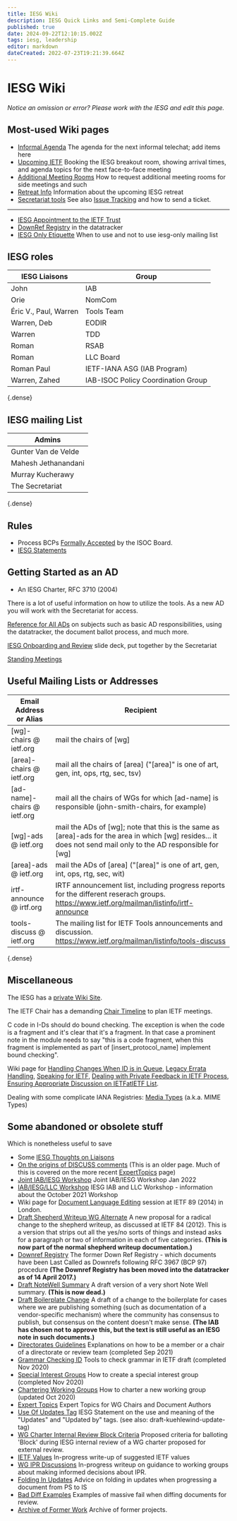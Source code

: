 ```yaml
---
title: IESG Wiki
description: IESG Quick Links and Semi-Complete Guide
published: true
date: 2024-09-22T12:10:15.002Z
tags: iesg, leadership
editor: markdown
dateCreated: 2022-07-23T19:21:39.664Z
---
```


# IESG Wiki
*Notice an omission or error? Please work with the IESG and edit this page.*

## Most-used Wiki pages
- [Informal Agenda](/group/iesg/InformalAgenda)
  The agenda for the next informal telechat; add items here
- [Upcoming IETF](/group/iesg/UpcomingIETF)
  Booking the IESG breakout room, showing arrival times, and agenda topics for the next face-to-face meeting
- [Additional Meeting Rooms](/group/iesg/AdditionalMeetingRooms)
  How to request additional meeting rooms for side meetings and such
- [Retreat Info](/group/iesg/RetreatInfo)
  Information about the upcoming IESG retreat
- [Secretariat tools](https://www.ietf.org/links/)
  See also [Issue Tracking](/group/iesg/issuetracking) and how to send a ticket.

---
- [IESG Appointment to the IETF Trust](/group/iesg/ietftrustappointment)
- [DownRef Registry](https://datatracker.ietf.org/doc/downref) in the datatracker
- [IESG Only Etiquette](/group/iesg/IESG-Only)
  When to use and not to use iesg-only mailing list

## IESG roles
| IESG Liaisons | Group  |
|---|---|
| John | IAB  |
| Orie | NomCom |
| Éric V., Paul, Warren |  Tools Team|
| Warren, Deb | EODIR  |
| Warren |  TDD |
| Roman | RSAB |
| Roman | LLC Board |
| Roman Paul | IETF-IANA ASG (IAB Program) |
| Warren, Zahed | IAB-ISOC Policy Coordination Group |

{.dense}


## IESG mailing List 
|Admins|
|---|
| Gunter Van de Velde |
| Mahesh Jethanandani |
| Murray Kucherawy |
| The Secretariat  |
{.dense}


## Rules
- Process BCPs [Formally Accepted](formallyacceptedbyisoc) by the ISOC Board.
- [IESG Statements](https://datatracker.ietf.org/group/iesg/statements/)


## Getting Started as an AD
- An IESG Charter, RFC 3710 (2004)

There is a lot of useful information on how to utilize the tools. As a new AD you will work with the Secretariat for access.

[Reference for All ADs](/group/iesg/newADinfo) on subjects such as basic AD responsibilities, using the datatracker, the document ballot process, and much more.

[IESG Onboarding and Review](https://docs.google.com/presentation/d/1_yBYzHrX54emGmcZJETUlMkDM6fBw6S1A1I4EIP_omY/edit?usp=sharing) slide deck, put together by the Secretariat

[Standing Meetings](/group/iesg/StandingMeetings)

## Useful Mailing Lists or Addresses
| Email Address or Alias  |	Recipient |
|---|---|
| [wg]-chairs @ ietf.org  | mail the chairs of [wg]  |
| [area]-chairs @ ietf.org  | mail all the chairs of [area] ("[area]" is one of art, gen, int, ops, rtg, sec, tsv)  |
| [ad-name]-chairs @ ietf.org  | mail all the chairs of WGs for which [ad-name] is responsible (john-smith-chairs, for example)  |
| [wg]-ads @ ietf.org  | 	mail the ADs of [wg]; note that this is the same as [area]-ads for the area in which [wg] resides... it does not send mail only to the AD responsible for [wg]  |
|[area]-ads @ ietf.org   | mail the ADs of [area] ("[area]" is one of art, gen, int, ops, rtg, sec, wit)  |
| irtf-announce @ irtf.org  | IRTF announcement list, including progress reports for the different reserach groups. https://www.ietf.org/mailman/listinfo/irtf-announce  |
| tools-discuss @ ietf.org  | The mailing list for IETF Tools announcements and discussion. https://www.ietf.org/mailman/listinfo/tools-discuss  |
{.dense}

	
## Miscellaneous
The IESG has a [private Wiki Site](https://iesg.privatewikis.ietf.org/en/home).

The IETF Chair has a demanding [Chair Timeline](/group/iesg/chairtimeline) to plan IETF meetings.

C code in I-Ds should do bound checking. The exception is when the code is a fragment and it's clear that it's a fragment. In that case a prominent note in the module needs to say "this is a code fragment, when this fragment is implemented as part of [insert_protocol_name] implement bound checking".

Wiki page for [Handling Changes When ID is in Queue](/group/iesg/handlingchanges), [Legacy Errata Handling](/group/iesg/legacyerrata), [Speaking for IETF](/group/iesg/speakingforietf), [Dealing with Private Feedback in IETF Process](/group/iesg/privatefeedback), [Ensuring Appropriate Discussion on IETFatIETF List](/group/iesg/ensuringappropriatediscussion).

Dealing with some complicate IANA Registries: [Media Types](/group/iesg/mediatypes) (a.k.a. MIME Types)

## Some abandoned or obsolete stuff
Which is nonetheless useful to save

- Some [IESG Thoughts on Liaisons](/group/iesg/liaisonthoughts)
- [On the origins of DISCUSS comments](/group/iesg/discussthoughts)
  (This is an older page. Much of this is covered on the more recent [ExpertTopics](/group/iesg/ExpertTopics) page)
- [Joint IAB/IESG Workshop](/group/iesg/Workshop-2022Q1)
  Joint IAB/IESG Workshop Jan 2022
- [IAB/IESG/LLC Workshop](/group/iesg/Workshop-October-2021)
  IESG IAB and LLC Workshop - information about the October 2021 Workshop
- Wiki page for [Document Language Editing](/group/iesg/archive/documentlanguage) session at IETF 89 (2014) in  London.
- [Draft Shepherd Writeup WG Alternate](/group/iesg/draft/draftshepherdwriteupwgalternate)
  A new proposal for a radical change to the shepherd writeup, as discussed at IETF 84 (2012). This is a version that strips out all the yes/no sorts of things and instead asks for a paragraph or two of information in each of five categories. **(This is now part of the normal shepherd writeup documentation.)** 
- [Downref Registry](/group/iesg/downrefregistryobsolete)
  The former Down Ref Registry - which documents have been Last Called as Downrefs following RFC 3967 (BCP 97) procedure **(The Downref Registry has been moved into the datatracker as of 14 April 2017.)**
- [Draft NoteWell Summary](/group/iesg/draft/draftnotewell)
  A draft version of a very short Note Well summary. **(This is now dead.)**
- [Draft Boilerplate Change](/group/iesg/draft/draftboilerplatechange)
  A draft of a change to the boilerplate for cases where we are publishing something (such as documentation of a vendor-specific mechanism) where the community has consensus to publish, but consensus on the content doesn't make sense. **(The IAB has chosen not to approve this, but the text is still useful as an IESG note in such documents.)**
- [Directorates Guidelines](/group/iesg/directoratesguidelines)
  Explanations on how to be a member or a chair of a directorate or review team (completed Sep 2021)
- [Grammar Checking ID](/group/iesg/grammarcheckingid)
  Tools to check grammar in IETF draft (completed Nov 2020)
- [Special Interest Groups](/group/iesg/specialinterestgroups)
  How to create a special interest group (completed Nov 2020)
- [Chartering Working Groups](/group/iesg/charteringworkinggroups)
  How to charter a new working group (updated Oct 2020)
- [Expert Topics](/group/iesg/ExpertTopics)
  Expert Topics for WG Chairs and Document Authors
- [Use Of Updates Tag](/group/iesg/useofupdatestag)
  IESG Statement on the use and meaning of the "Updates" and "Updated by" tags. (see also: draft-kuehlewind-update-tag)
- [WG Charter Internal Review Block Criteria](/group/iesg/charterinternalreviewblockcriteria)
  Proposed criteria for balloting 'Block' during IESG internal review of a WG charter proposed for external review.
- [IETF Values](/group/iesg/ietfvalues)
  In-progress write-up of suggested IETF values
- [WG IPR Discussions](/group/iesg/wgiprdiscussions)
  In-progress writeup on guidance to working groups about making informed decisions about IPR.
- [Folding In Updates](/group/iesg/folinginupdates)
  Advice on folding in updates when progressing a document from PS to IS
- [Bad Diff Examples](/group/iesg/baddiffexamples)
  Examples of massive fail when diffing documents for review.
- [Archive of Former Work](/group/iesg/archiveformerwork)
  Archive of former projects.
